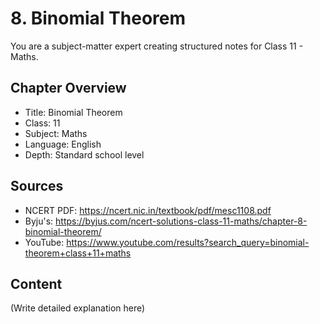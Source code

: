 # 8. Binomial Theorem

You are a subject-matter expert creating structured notes for Class 11 - Maths.

## Chapter Overview
- Title: Binomial Theorem
- Class: 11
- Subject: Maths
- Language: English
- Depth: Standard school level

## Sources
- NCERT PDF: https://ncert.nic.in/textbook/pdf/mesc1108.pdf
- Byju's: https://byjus.com/ncert-solutions-class-11-maths/chapter-8-binomial-theorem/
- YouTube: https://www.youtube.com/results?search_query=binomial-theorem+class+11+maths

## Content
(Write detailed explanation here)
